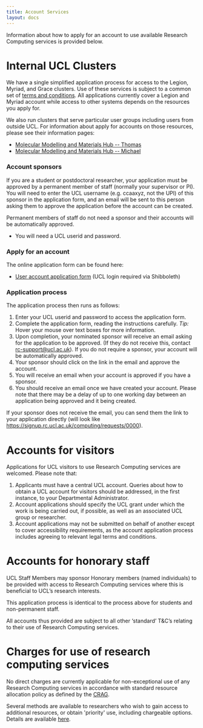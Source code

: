```yaml
---
title: Account Services
layout: docs
---
```

Information about how to apply for an account to use available Research
Computing services is provided below.

# Internal UCL Clusters

We have a single simplified application process for access to the Legion, Myriad, and Grace clusters. Use of these services is subject to a common
set of [terms and conditions](https://wiki.rc.ucl.ac.uk/wiki/Terms_and_Conditions). All
applications currently cover a Legion and Myriad account while access to other systems depends on the resources you apply for.

We also run clusters that serve particular user groups including users from outside UCL. For information about apply for accounts on those resources, please see their information pages:

 - [Molecular Modelling and Materials Hub -- Thomas](Thomas)
 - [Molecular Modelling and Materials Hub -- Michael](Michael)

### Account sponsors

If you are a student or postdoctoral researcher, your application must
be approved by a permanent member of staff (normally your supervisor or
PI). You will need to enter the UCL username (e.g. ccaaxyz, not the UPI)
of this sponsor in the application form, and an email will be sent to
this person asking them to approve the application before the account
can be created.

Permanent members of staff do not need a sponsor and their accounts will
be automatically approved.

  - You will need a UCL userid and password.

### Apply for an account

The online application form can be found here:

  - [User account application form](https://signup.rc.ucl.ac.uk/computing/requests/new) (UCL login
    required via Shibboleth)

### Application process

The application process then runs as follows:

1.  Enter your UCL userid and password to access the application form.
2.  Complete the application form, reading the instructions carefully.
    *Tip:* Hover your mouse over text boxes for more information.
3.  Upon completion, your nominated sponsor will receive an email asking
    for the application to be approved. (If they do not receive this,
    contact rc-support@ucl.ac.uk). If you do not require a sponsor, your
    account will be automatically approved.
4.  Your sponsor should click on the link in the email and approve the
    account.
5.  You will receive an email when your account is approved if you have
    a sponsor.
6.  You should receive an email once we have created your account.
    Please note that there may be a delay of up to one working day
    between an application being approved and it being created.

If your sponsor does not receive the email, you can send them the link
to your application directly (will look like <https://signup.rc.ucl.ac.uk/computing/requests/0000>).

# Accounts for visitors

Applications for UCL visitors to use Research Computing services are
welcomed. Please note that:

1.  Applicants must have a central UCL account. Queries about how to
    obtain a UCL account for visitors should be addressed, in the first
    instance, to your Departmental Administrator.
2.  Account applications should specify the UCL grant under which the
    work is being carried out, if possible, as well as an associated UCL
    group or researcher.
3.  Account applications may not be submitted on behalf of another
    except to cover accessibility requirements, as the account
    application process includes agreeing to relevant legal terms and
    conditions.

# Accounts for honorary staff

UCL Staff Members may sponsor Honorary members (named individuals) to
be provided with access to Research Computing services where this is
beneficial to UCL’s research interests.

This application process is identical to the process above for students and non-permanent staff.

All accounts thus provided are subject to all other ‘standard’ T\&C’s
relating to their use of Research Computing services.

# Charges for use of research computing services

No direct charges are currently applicable for non-exceptional use of
any Research Computing services in accordance with standard resource
allocation policy as defined by the
[CRAG](http://www.ucl.ac.uk/isd/about/governance/research-it/crag).

Several methods are available to researchers who wish to gain access to
additional resources, or obtain 'priority' use, including chargeable
options. Details are available [here](Legion_Priority_Access).

